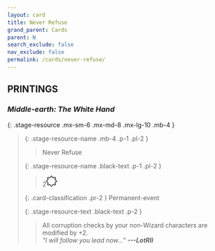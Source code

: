 ```yaml
---
layout: card
title: Never Refuse
grand_parent: Cards
parent: N
search_exclude: false
nav_exclude: false
permalink: /cards/never-refuse/
---
```


## PRINTINGS


### _Middle-earth: The White Hand_

{: .stage-resource .mx-sm-6 .mx-md-8 .mx-lg-10 .mb-4 }
> {: .stage-resource-name .mb-4 .p-1 .pl-2 }
> > <div class="card-mp"></div>
> > <div class="card-name">Never Refuse</div>
>
> {: .stage-resource-name .black-text .p-1 .pl-2 }
> > 2![](/assets/images/stage-point.svg)
>
> {: .card-classification .pr-2 }
> Permanent-event
>
> {: .stage-resource-text .black-text .p-2 }
> > All corruption checks by your non-Wizard characters are modified by +2. <br>_"I will follow you lead now...”_ ***---&#65279;LotRII*** 
> 

